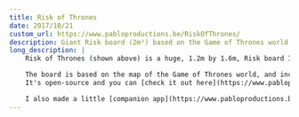 ```yaml
---
title: Risk of Thrones
date: 2017/10/21
custom_url: https://www.pabloproductions.be/RiskOfThrones/
description: Giant Risk board (2m²) based on the Game of Thrones world
long_description: |
    Risk of Thrones (shown above) is a huge, 1.2m by 1.6m, Risk board I made as a birthday present for my sister.

    The board is based on the map of the Game of Thrones world, and includes some special places with interesting new rules.
    It's open-source and you can [check it out here](https://www.pabloproductions.be/RiskOfThrones/).

    I also made a little [companion app](https://www.pabloproductions.be/RiskOfThrones/companion/) that automatically divides the world up for the start of the game.
---
```

